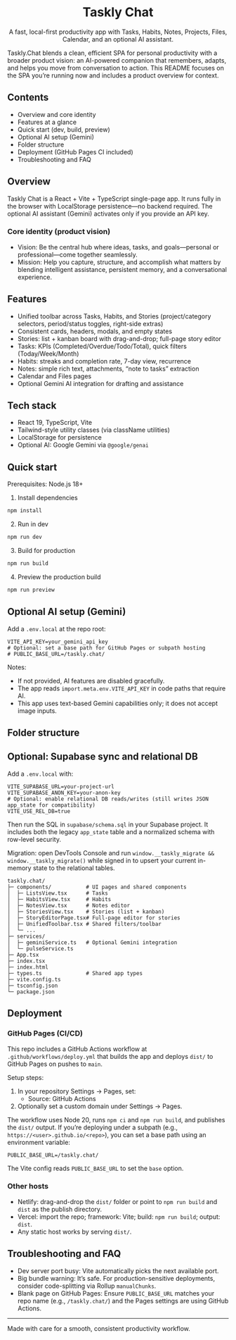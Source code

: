 <div align="center">
  <h1>Taskly Chat</h1>
  <p>A fast, local-first productivity app with Tasks, Habits, Notes, Projects, Files, Calendar, and an optional AI assistant.</p>
</div>

Taskly.Chat blends a clean, efficient SPA for personal productivity with a broader product vision: an AI-powered companion that remembers, adapts, and helps you move from conversation to action. This README focuses on the SPA you’re running now and includes a product overview for context.

## Contents

- Overview and core identity
- Features at a glance
- Quick start (dev, build, preview)
- Optional AI setup (Gemini)
- Folder structure
- Deployment (GitHub Pages CI included)
- Troubleshooting and FAQ

## Overview

Taskly Chat is a React + Vite + TypeScript single-page app. It runs fully in the browser with LocalStorage persistence—no backend required. The optional AI assistant (Gemini) activates only if you provide an API key.

### Core identity (product vision)

- Vision: Be the central hub where ideas, tasks, and goals—personal or professional—come together seamlessly.
- Mission: Help you capture, structure, and accomplish what matters by blending intelligent assistance, persistent memory, and a conversational experience.

## Features

- Unified toolbar across Tasks, Habits, and Stories (project/category selectors, period/status toggles, right-side extras)
- Consistent cards, headers, modals, and empty states
- Stories: list + kanban board with drag-and-drop; full-page story editor
- Tasks: KPIs (Completed/Overdue/Todo/Total), quick filters (Today/Week/Month)
- Habits: streaks and completion rate, 7-day view, recurrence
- Notes: simple rich text, attachments, “note to tasks” extraction
- Calendar and Files pages
- Optional Gemini AI integration for drafting and assistance

## Tech stack

- React 19, TypeScript, Vite
- Tailwind-style utility classes (via className utilities)
- LocalStorage for persistence
- Optional AI: Google Gemini via `@google/genai`

## Quick start

Prerequisites: Node.js 18+

1) Install dependencies

```bash
npm install
```

2) Run in dev

```bash
npm run dev
```

3) Build for production

```bash
npm run build
```

4) Preview the production build

```bash
npm run preview
```

## Optional AI setup (Gemini)

Add a `.env.local` at the repo root:

```env
VITE_API_KEY=your_gemini_api_key
# Optional: set a base path for GitHub Pages or subpath hosting
# PUBLIC_BASE_URL=/taskly.chat/
```

Notes:
- If not provided, AI features are disabled gracefully.
- The app reads `import.meta.env.VITE_API_KEY` in code paths that require AI.
- This app uses text-based Gemini capabilities only; it does not accept image inputs.

## Folder structure

## Optional: Supabase sync and relational DB

Add a `.env.local` with:

```env
VITE_SUPABASE_URL=your-project-url
VITE_SUPABASE_ANON_KEY=your-anon-key
# Optional: enable relational DB reads/writes (still writes JSON app_state for compatibility)
VITE_USE_REL_DB=true
```

Then run the SQL in `supabase/schema.sql` in your Supabase project. It includes both the legacy `app_state` table and a normalized schema with row-level security.

Migration: open DevTools Console and run `window.__taskly_migrate && window.__taskly_migrate()` while signed in to upsert your current in-memory state to the relational tables.

```text
taskly.chat/
├─ components/           # UI pages and shared components
│  ├─ ListsView.tsx      # Tasks
│  ├─ HabitsView.tsx     # Habits
│  ├─ NotesView.tsx      # Notes editor
│  ├─ StoriesView.tsx    # Stories (list + kanban)
│  ├─ StoryEditorPage.tsx# Full-page editor for stories
│  ├─ UnifiedToolbar.tsx # Shared filters/toolbar
│  └─ ...
├─ services/
│  ├─ geminiService.ts   # Optional Gemini integration
│  └─ pulseService.ts
├─ App.tsx
├─ index.tsx
├─ index.html
├─ types.ts              # Shared app types
├─ vite.config.ts
├─ tsconfig.json
└─ package.json
```

## Deployment

### GitHub Pages (CI/CD)

This repo includes a GitHub Actions workflow at `.github/workflows/deploy.yml` that builds the app and deploys `dist/` to GitHub Pages on pushes to `main`.

Setup steps:
1. In your repository Settings → Pages, set:
   - Source: GitHub Actions
2. Optionally set a custom domain under Settings → Pages.

The workflow uses Node 20, runs `npm ci` and `npm run build`, and publishes the `dist/` output. If you’re deploying under a subpath (e.g., `https://<user>.github.io/<repo>`), you can set a base path using an environment variable:

```env
PUBLIC_BASE_URL=/taskly.chat/
```

The Vite config reads `PUBLIC_BASE_URL` to set the `base` option.

### Other hosts

- Netlify: drag-and-drop the `dist/` folder or point to `npm run build` and `dist` as the publish directory.
- Vercel: import the repo; framework: Vite; build: `npm run build`; output: `dist`.
- Any static host works by serving `dist/`.

## Troubleshooting and FAQ

- Dev server port busy: Vite automatically picks the next available port.
- Big bundle warning: It’s safe. For production-sensitive deployments, consider code-splitting via Rollup `manualChunks`.
- Blank page on GitHub Pages: Ensure `PUBLIC_BASE_URL` matches your repo name (e.g., `/taskly.chat/`) and the Pages settings are using GitHub Actions.

---

Made with care for a smooth, consistent productivity workflow.
